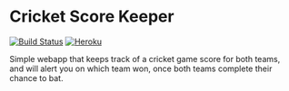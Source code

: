 # Cricket Score Keeper

[![Build Status](https://travis-ci.org/incrediblejagur/CricketScoreKeeper.svg?branch=master)](https://travis-ci.org/incrediblejagur/CricketScoreKeeper) [![Heroku](https://heroku-badge.herokuapp.com/?app=heroku-badge)](https://cricketscore-keeper.herokuapp.com/)

Simple webapp that keeps track of a cricket game score for both teams, and will alert you on which team won, once both teams complete their chance to bat.
